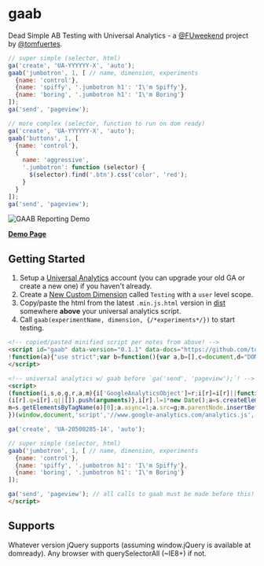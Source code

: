 # gaab

Dead Simple AB Testing with Universal Analytics - a [@FUweekend](https://twitter.com/fuweekend) project by [@tomfuertes](https://twitter.com/thisbetom).

```javascript
// super simple (selector, html)
ga('create', 'UA-YYYYYY-X', 'auto');
gaab('jumbotron', 1, [ // name, dimension, experiments
  {name: 'control'},
  {name: 'spiffy', '.jumbotron h1': 'I\'m Spiffy'},
  {name: 'boring', '.jumbotron h1': 'I\'m Boring'}
]);
ga('send', 'pageview');

// more complex (selector, function to run on dom ready)
ga('create', 'UA-YYYYYY-X', 'auto');
gaab('buttons', 1, [
  {name: 'control'},
  {
    name: 'aggressive',
    '.jumbotron': function (selector) {
      $(selector).find('.btn').css('color', 'red');
    }
  }
]);
ga('send', 'pageview');
```

![GAAB Reporting Demo](http://i.imgur.com/pdLD9cW.gif)

**[Demo Page](http://run.gaab.today)**

## Getting Started

1. Setup a [Universal Analytics](https://support.google.com/analytics/answer/2817075?hl=en) account (you can upgrade your old GA or create a new one) if you haven't already.
2. Create a [New Custom Dimension](https://support.google.com/analytics/answer/2709829?hl=en) called `Testing` with a `user` level scope.
3. Copy/paste the html from the latest `.min.js.html` version in [dist](./dist/) somewhere **above** your universal analytics script.
4. Call `gaab(experimentName, dimension, {/*experiments*/})` to start testing.

```html
<!-- copied/pasted minified script per notes from above! -->
<script id="gaab" data-version="0.1.1" data-docs="https://github.com/tomfuertes/gaab">
!function(a){"use strict";var b=function(){var a,b=[],c=document,d="DOMContentLoaded",e=/^loaded|^i|^c/.test(c.readyState);return e||c.addEventListener(d,a=function(){for(c.removeEventListener(d,a),e=1;a=b.shift();)a()}),function(a){e?a():b.push(a)}}();a.gaab=function(a,c,d){ga(function(e){function f(a,b){return function(){"function"==typeof b?b(a):"undefined"!=typeof jQuery?jQuery(a).html(b):document.querySelectorAll(a).innerHTML=b}}var g=e.get("clientId"),h=parseFloat(g,10)%100/100,i=d[Math.floor(h*d.length)];ga("set","dimension"+c,a+": "+i.name);for(var j in i)"name"!==j&&i.hasOwnProperty(j)&&b(f(j,i[j]))})}}(window);
</script>

<!-- universal analytics w/ gaab before `ga('send', 'pageview');`! -->
<script>
(function(i,s,o,g,r,a,m){i['GoogleAnalyticsObject']=r;i[r]=i[r]||function(){
(i[r].q=i[r].q||[]).push(arguments)},i[r].l=1*new Date();a=s.createElement(o),
m=s.getElementsByTagName(o)[0];a.async=1;a.src=g;m.parentNode.insertBefore(a,m)
})(window,document,'script','//www.google-analytics.com/analytics.js','ga');

ga('create', 'UA-20500285-14', 'auto');

// super simple (selector, html)
gaab('jumbotron', 1, [ // name, dimension, experiments
  {name: 'control'},
  {name: 'spiffy', '.jumbotron h1': 'I\'m Spiffy'},
  {name: 'boring', '.jumbotron h1': 'I\'m Boring'}
]);

ga('send', 'pageview'); // all calls to gaab must be made before this!
</script>
```

## Supports

Whatever version jQuery supports (assuming window.jQuery is available at domready). Any browser with querySelectorAll (~IE8+) if not.
